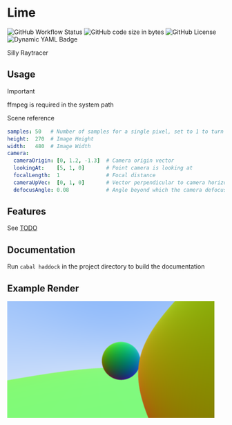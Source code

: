 # Lime

![GitHub Workflow Status](https://img.shields.io/github/actions/workflow/status/Froxwin/Lime/haskell.yml?branch=master&style=for-the-badge&label=Haskell%20CI&logo=haskell)
![GitHub code size in bytes](https://img.shields.io/github/languages/code-size/Froxwin/Lime?color=%23f5c2e7&style=for-the-badge)
![GitHub License](https://img.shields.io/github/license/Froxwin/Lime?style=for-the-badge)
![Dynamic YAML Badge](https://img.shields.io/badge/dynamic/yaml?url=https%3A%2F%2Fraw.githubusercontent.com%2FFroxwin%2FLime%2Fmaster%2F.github%2Fworkflows%2Fhaskell.yml&query=%24%5B'jobs'%5D%5B'build'%5D%5B'steps'%5D%5B1%5D%5B'with'%5D%5B'cabal-version'%5D&label=Cabal&style=for-the-badge)

Silly Raytracer

## Usage

> [!IMPORTANT]
> ffmpeg is required in the system path

Scene reference
```yaml
samples: 50   # Number of samples for a single pixel, set to 1 to turn off anti-aliasing
height:  270  # Image Height
width:   480  # Image Width
camera:
  cameraOrigin: [0, 1.2, -1.3]  # Camera origin vector
  lookingAt:    [5, 1, 0]       # Point camera is looking at
  focalLength:  1               # Focal distance
  cameraUpVec:  [0, 1, 0]       # Vector perpendicular to camera horizon
  defocusAngle: 0.08            # Angle beyond which the camera defocuses objects
```

## Features

See [TODO](TODO.md)

## Documentation

Run `cabal haddock` in the project directory to build the documentation

## Example Render

![Example Scene](Examples/Scene.png)
